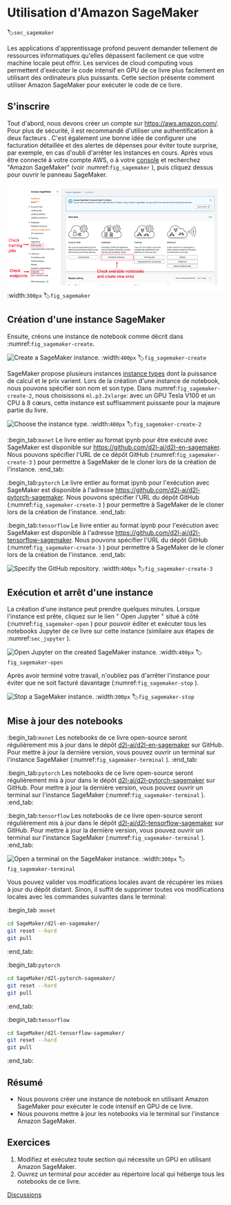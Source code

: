 # Utilisation d'Amazon SageMaker
:label:`sec_sagemaker` 

Les applications d'apprentissage profond
peuvent demander tellement de ressources informatiques
qu'elles dépassent facilement
ce que votre machine locale peut offrir.
Les services de cloud computing
vous permettent d'exécuter 
le code intensif en GPU de ce livre
plus facilement
en utilisant des ordinateurs plus puissants.
Cette section présente 
comment utiliser Amazon SageMaker
pour exécuter le code de ce livre.

## S'inscrire

Tout d'abord, nous devons créer un compte sur https://aws.amazon.com/.
Pour plus de sécurité,
il est recommandé d'utiliser une authentification à deux facteurs 
.
C'est également une bonne idée de
configurer une facturation détaillée et des alertes de dépenses pour
éviter toute surprise,
par exemple, 
en cas d'oubli d'arrêter les instances en cours.
Après vous être connecté à votre compte AWS, 
o à votre [console](http://console.aws.amazon.com/) et recherchez "Amazon SageMaker" (voir :numref:`fig_sagemaker` ), 
puis cliquez dessus pour ouvrir le panneau SageMaker.

![Search for and open the SageMaker panel.](../img/sagemaker.png)
:width:`300px`
:label:`fig_sagemaker`

## Création d'une instance SageMaker

Ensuite, créons une instance de notebook comme décrit dans :numref:`fig_sagemaker-create`.

![Create a SageMaker instance.](../img/sagemaker-create.png)
:width:`400px`
:label:`fig_sagemaker-create`

SageMaker propose plusieurs instances [instance types](https://aws.amazon.com/sagemaker/pricing/instance-types/) dont la puissance de calcul et le prix varient.
Lors de la création d'une instance de notebook,
nous pouvons spécifier son nom et son type.
Dans :numref:`fig_sagemaker-create-2`, nous choisissons `ml.p3.2xlarge`: avec un GPU Tesla V100 et un CPU à 8 cœurs, cette instance est suffisamment puissante pour la majeure partie du livre.

![Choose the instance type.](../img/sagemaker-create-2.png)
:width:`400px`
:label:`fig_sagemaker-create-2`

:begin_tab:`mxnet`
Le livre entier au format ipynb pour être exécuté avec SageMaker est disponible sur https://github.com/d2l-ai/d2l-en-sagemaker. Nous pouvons spécifier l'URL de ce dépôt GitHub (:numref:`fig_sagemaker-create-3` ) pour permettre à SageMaker de le cloner lors de la création de l'instance.
:end_tab:

:begin_tab:`pytorch`
Le livre entier au format ipynb pour l'exécution avec SageMaker est disponible à l'adresse https://github.com/d2l-ai/d2l-pytorch-sagemaker. Nous pouvons spécifier l'URL du dépôt GitHub (:numref:`fig_sagemaker-create-3` ) pour permettre à SageMaker de le cloner lors de la création de l'instance.
:end_tab:

:begin_tab:`tensorflow`
Le livre entier au format ipynb pour l'exécution avec SageMaker est disponible à l'adresse https://github.com/d2l-ai/d2l-tensorflow-sagemaker. Nous pouvons spécifier l'URL du dépôt GitHub (:numref:`fig_sagemaker-create-3` ) pour permettre à SageMaker de le cloner lors de la création de l'instance.
:end_tab:

![Specify the GitHub repository.](../img/sagemaker-create-3.png)
:width:`400px`
:label:`fig_sagemaker-create-3`

## Exécution et arrêt d'une instance

La création d'une instance
peut prendre quelques minutes.
Lorsque l'instance est prête,
cliquez sur le lien " Open Jupyter " situé à côté (:numref:`fig_sagemaker-open` ) pour pouvoir
éditer et exécuter tous les notebooks Jupyter
de ce livre sur cette instance
(similaire aux étapes de :numref:`sec_jupyter` ).

![Open Jupyter on the created SageMaker instance.](../img/sagemaker-open.png)
:width:`400px`
:label:`fig_sagemaker-open`


Après avoir terminé votre travail,
n'oubliez pas d'arrêter l'instance pour éviter que 
ne soit facturé davantage (:numref:`fig_sagemaker-stop` ).

![Stop a SageMaker instance.](../img/sagemaker-stop.png)
:width:`300px`
:label:`fig_sagemaker-stop`

## Mise à jour des notebooks

:begin_tab:`mxnet` 
Les notebooks de ce livre open-source seront régulièrement mis à jour dans le dépôt [d2l-ai/d2l-en-sagemaker](https://github.com/d2l-ai/d2l-en-sagemaker)
sur GitHub.
Pour mettre à jour la dernière version,
vous pouvez ouvrir un terminal sur l'instance SageMaker (:numref:`fig_sagemaker-terminal` ).
:end_tab:

:begin_tab:`pytorch`
Les notebooks de ce livre open-source seront régulièrement mis à jour dans le dépôt [d2l-ai/d2l-pytorch-sagemaker](https://github.com/d2l-ai/d2l-pytorch-sagemaker)
sur GitHub.
Pour mettre à jour la dernière version,
vous pouvez ouvrir un terminal sur l'instance SageMaker (:numref:`fig_sagemaker-terminal` ).
:end_tab:


:begin_tab:`tensorflow`
Les notebooks de ce livre open-source seront régulièrement mis à jour dans le dépôt [d2l-ai/d2l-tensorflow-sagemaker](https://github.com/d2l-ai/d2l-tensorflow-sagemaker)
sur GitHub.
Pour mettre à jour la dernière version,
vous pouvez ouvrir un terminal sur l'instance SageMaker (:numref:`fig_sagemaker-terminal` ).
:end_tab:


![Open a terminal on the SageMaker instance.](../img/sagemaker-terminal.png)
:width:`300px`
:label:`fig_sagemaker-terminal`

Vous pouvez valider vos modifications locales avant de récupérer les mises à jour du dépôt distant. 
Sinon, il suffit de supprimer toutes vos modifications locales
avec les commandes suivantes dans le terminal:

:begin_tab :`mxnet`

```bash
cd SageMaker/d2l-en-sagemaker/
git reset --hard
git pull
```


:end_tab:

:begin_tab:`pytorch`

```bash
cd SageMaker/d2l-pytorch-sagemaker/
git reset --hard
git pull
```


:end_tab:

:begin_tab:`tensorflow`

```bash
cd SageMaker/d2l-tensorflow-sagemaker/
git reset --hard
git pull
```


:end_tab:

## Résumé

* Nous pouvons créer une instance de notebook en utilisant Amazon SageMaker pour exécuter le code intensif en GPU de ce livre.
* Nous pouvons mettre à jour les notebooks via le terminal sur l'instance Amazon SageMaker.


## Exercices


 1. Modifiez et exécutez toute section qui nécessite un GPU en utilisant Amazon SageMaker.
1. Ouvrez un terminal pour accéder au répertoire local qui héberge tous les notebooks de ce livre.


[Discussions](https://discuss.d2l.ai/t/422)
